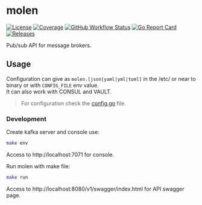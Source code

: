 # molen

[![License](https://img.shields.io/github/license/worldline-go/molen?color=red&style=flat-square)](https://raw.githubusercontent.com/worldline-go/molen/main/LICENSE)
[![Coverage](https://img.shields.io/sonar/coverage/worldline-go_molen?logo=sonarcloud&server=https%3A%2F%2Fsonarcloud.io&style=flat-square)](https://sonarcloud.io/summary/overall?id=worldline-go_molen)
[![GitHub Workflow Status](https://img.shields.io/github/actions/workflow/status/worldline-go/molen/test.yml?branch=main&logo=github&style=flat-square&label=ci)](https://github.com/worldline-go/molen/actions)
[![Go Report Card](https://goreportcard.com/badge/github.com/worldline-go/molen?style=flat-square)](https://goreportcard.com/report/github.com/worldline-go/molen)
[![Releases](https://img.shields.io/badge/download-releases-pink?style=flat-square&logo=github
)](https://github.com/worldline-go/molen/releases/latest)

Pub/sub API for message brokers.

## Usage

Configuration can give as `molen.[json|yaml|yml|toml]` in the /etc/ or near to binary or with `CONFIG_FILE` env value.  
It can also work with CONSUL and VAULT.

> For configuration check the [config.go](./internal/config/config.go) file.

### Development

Create kafka server and console use:

```sh
make env
```

Access to http://localhost:7071 for console.

Run molen with make file:

```sh
make run
```

Access to http://localhost:8080/v1/swagger/index.html for API swagger page.
